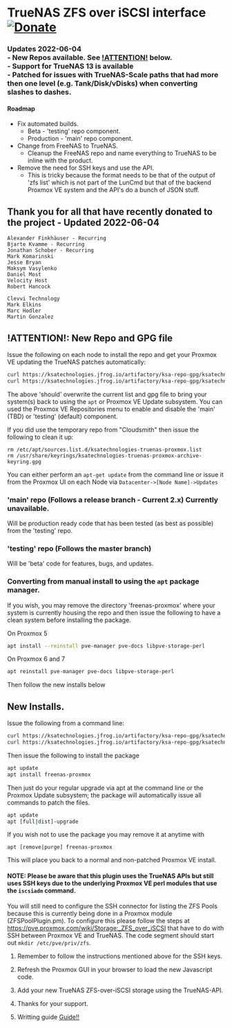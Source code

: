 # TrueNAS ZFS over iSCSI interface  [![Donate](https://www.paypalobjects.com/en_US/i/btn/btn_donateCC_LG.gif)](https://www.paypal.com/cgi-bin/webscr?cmd=_s-xclick&hosted_button_id=TCLNEMBUYQUXN&source=url)

### Updates 2022-06-04<br/>  - New Repos available. See [!ATTENTION!](#NewRepo) below.<br/>  - Support for TrueNAS 13 is available<br/>  - Patched for issues with TrueNAS-Scale paths that had more then one level (e.g. Tank/Disk/vDisks) when converting slashes to dashes.
#### Roadmap
* Fix automated builds.
  * Beta - 'testing' repo component.
  * Production - 'main' repo component.
* Change from FreeNAS to TrueNAS.
  * Cleanup the FreeNAS repo and name everything to TrueNAS to be inline with the product.
* Remove the need for SSH keys and use the API.
  * This is tricky because the format needs to be that of the output of 'zfs list' which is not part of the LunCmd but that of the backend Proxmox VE system and the API's do a bunch of JSON stuff.

## Thank you for all that have recently donated to the project - Updated 2022-06-04
    Alexander Finkhäuser - Recurring
    Bjarte Kvamme - Recurring
    Jonathan Schober - Recurring
    Mark Komarinski
    Jesse Bryan
    Maksym Vasylenko
    Daniel Most
    Velocity Host
    Robert Hancock
    
    Clevvi Technology
    Mark Elkins
    Marc Hodler
    Martin Gonzalez

## <a name="NewRepo"></a>!ATTENTION!: New Repo and GPG file
Issue the following on each node to install the repo and get your Proxmox VE updating the TrueNAS patches automatically:
```bash
curl https://ksatechnologies.jfrog.io/artifactory/ksa-repo-gpg/ksatechnologies-release.gpg -o /etc/apt/trusted.gpg.d/ksatechnologies-release.gpg
curl https://ksatechnologies.jfrog.io/artifactory/ksa-repo-gpg/ksatechnologies-repo.list -o /etc/apt/sources.list.d/ksatechnologies-repo.list
```
The above 'should' overwrite the current list and gpg file to bring your system(s) back to using the ```apt``` or Proxmox VE Update subsystem.
You can used the Proxmox VE Repositories menu to enable and disable the 'main' (TBD) or 'testing' (default) component.

If you did use the temporary repo from "Cloudsmith" then issue the following to clean it up:
```
rm /etc/apt/sources.list.d/ksatechnologies-truenas-proxmox.list
rm /usr/share/keyrings/ksatechnologies-truenas-proxmox-archive-keyring.gpg
```

You can either perform an ```apt-get update``` from the command line or issue it from the Proxmox UI on each Node via ```Datacenter->[Node Name]->Updates```

### 'main' repo (Follows a release branch - Current 2.x) Currently unavailable.
Will be production ready code that has been tested (as best as possible) from the 'testing' repo.

### 'testing' repo (Follows the master branch)
Will be 'beta' code for features, bugs, and updates.


### Converting from manual install to using the ```apt``` package manager.

If you wish, you may remove the directory 'freenas-proxmox' where your system is currently
housing the repo and then issue the following to have a clean system before installing the
package.

On Proxmox 5
```bash
apt install --reinstall pve-manager pve-docs libpve-storage-perl
```

On Proxmox 6 and 7
```bash
apt reinstall pve-manager pve-docs libpve-storage-perl
```
Then follow the new installs below

## New Installs.
Issue the following from a command line:
```bash
curl https://ksatechnologies.jfrog.io/artifactory/ksa-repo-gpg/ksatechnologies-release.gpg -o /etc/apt/trusted.gpg.d/ksatechnologies-release.gpg
curl https://ksatechnologies.jfrog.io/artifactory/ksa-repo-gpg/ksatechnologies-repo.list -o /etc/apt/sources.list.d/ksatechnologies-repo.list
```

Then issue the following to install the package
```bash
apt update
apt install freenas-proxmox
```

Then just do your regular upgrade via apt at the command line or the Proxmox Update subsystem; the package will automatically issue all commands to patch the files.
```bash
apt update
apt [full|dist]-upgrade
```

If you wish not to use the package you may remove it at anytime with
```
apt [remove|purge] freenas-proxmox
```
This will place you back to a normal and non-patched Proxmox VE install.

#### NOTE: Please be aware that this plugin uses the TrueNAS APIs but still uses SSH keys due to the underlying Proxmox VE perl modules that use the ```iscsiadm``` command.

You will still need to configure the SSH connector for listing the ZFS Pools because this is currently being done in a Proxmox module (ZFSPoolPlugin.pm). To configure this please follow the steps at https://pve.proxmox.com/wiki/Storage:_ZFS_over_iSCSI that have to do with SSH between Proxmox VE and TrueNAS. The code segment should start out `mkdir /etc/pve/priv/zfs`.

1. Remember to follow the instructions mentioned above for the SSH keys.

2. Refresh the Proxmox GUI in your browser to load the new Javascript code.

3. Add your new TrueNAS ZFS-over-iSCSI storage using the TrueNAS-API.

4. Thanks for your support.

5. Writting guide <a href='https://xinux.net/index.php/Proxmox_iscsi_over_zfs_with_freenas'>Guide!!</a>

